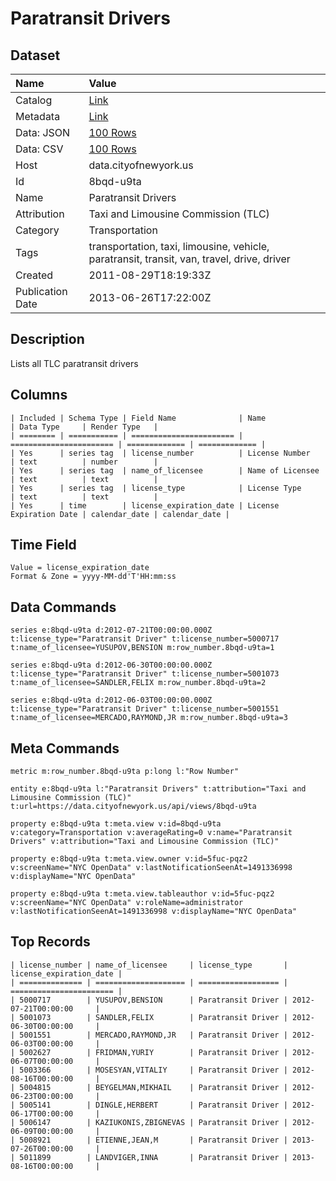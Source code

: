 # Paratransit Drivers

## Dataset

| Name | Value |
| :--- | :---- |
| Catalog | [Link](https://catalog.data.gov/dataset/paratransit-drivers-938ec) |
| Metadata | [Link](https://data.cityofnewyork.us/api/views/8bqd-u9ta) |
| Data: JSON | [100 Rows](https://data.cityofnewyork.us/api/views/8bqd-u9ta/rows.json?max_rows=100) |
| Data: CSV | [100 Rows](https://data.cityofnewyork.us/api/views/8bqd-u9ta/rows.csv?max_rows=100) |
| Host | data.cityofnewyork.us |
| Id | 8bqd-u9ta |
| Name | Paratransit Drivers |
| Attribution | Taxi and Limousine Commission (TLC) |
| Category | Transportation |
| Tags | transportation, taxi, limousine, vehicle, paratransit, transit, van, travel, drive, driver |
| Created | 2011-08-29T18:19:33Z |
| Publication Date | 2013-06-26T17:22:00Z |

## Description

Lists all TLC paratransit drivers

## Columns

```ls
| Included | Schema Type | Field Name              | Name                    | Data Type     | Render Type   |
| ======== | =========== | ======================= | ======================= | ============= | ============= |
| Yes      | series tag  | license_number          | License Number          | text          | number        |
| Yes      | series tag  | name_of_licensee        | Name of Licensee        | text          | text          |
| Yes      | series tag  | license_type            | License Type            | text          | text          |
| Yes      | time        | license_expiration_date | License Expiration Date | calendar_date | calendar_date |
```

## Time Field

```ls
Value = license_expiration_date
Format & Zone = yyyy-MM-dd'T'HH:mm:ss
```

## Data Commands

```ls
series e:8bqd-u9ta d:2012-07-21T00:00:00.000Z t:license_type="Paratransit Driver" t:license_number=5000717 t:name_of_licensee=YUSUPOV,BENSION m:row_number.8bqd-u9ta=1

series e:8bqd-u9ta d:2012-06-30T00:00:00.000Z t:license_type="Paratransit Driver" t:license_number=5001073 t:name_of_licensee=SANDLER,FELIX m:row_number.8bqd-u9ta=2

series e:8bqd-u9ta d:2012-06-03T00:00:00.000Z t:license_type="Paratransit Driver" t:license_number=5001551 t:name_of_licensee=MERCADO,RAYMOND,JR m:row_number.8bqd-u9ta=3
```

## Meta Commands

```ls
metric m:row_number.8bqd-u9ta p:long l:"Row Number"

entity e:8bqd-u9ta l:"Paratransit Drivers" t:attribution="Taxi and Limousine Commission (TLC)" t:url=https://data.cityofnewyork.us/api/views/8bqd-u9ta

property e:8bqd-u9ta t:meta.view v:id=8bqd-u9ta v:category=Transportation v:averageRating=0 v:name="Paratransit Drivers" v:attribution="Taxi and Limousine Commission (TLC)"

property e:8bqd-u9ta t:meta.view.owner v:id=5fuc-pqz2 v:screenName="NYC OpenData" v:lastNotificationSeenAt=1491336998 v:displayName="NYC OpenData"

property e:8bqd-u9ta t:meta.view.tableauthor v:id=5fuc-pqz2 v:screenName="NYC OpenData" v:roleName=administrator v:lastNotificationSeenAt=1491336998 v:displayName="NYC OpenData"
```

## Top Records

```ls
| license_number | name_of_licensee     | license_type       | license_expiration_date | 
| ============== | ==================== | ================== | ======================= | 
| 5000717        | YUSUPOV,BENSION      | Paratransit Driver | 2012-07-21T00:00:00     | 
| 5001073        | SANDLER,FELIX        | Paratransit Driver | 2012-06-30T00:00:00     | 
| 5001551        | MERCADO,RAYMOND,JR   | Paratransit Driver | 2012-06-03T00:00:00     | 
| 5002627        | FRIDMAN,YURIY        | Paratransit Driver | 2012-06-07T00:00:00     | 
| 5003366        | MOSESYAN,VITALIY     | Paratransit Driver | 2012-08-16T00:00:00     | 
| 5004815        | BEYGELMAN,MIKHAIL    | Paratransit Driver | 2012-06-23T00:00:00     | 
| 5005141        | DINGLE,HERBERT       | Paratransit Driver | 2012-06-17T00:00:00     | 
| 5006147        | KAZIUKONIS,ZBIGNEVAS | Paratransit Driver | 2012-06-09T00:00:00     | 
| 5008921        | ETIENNE,JEAN,M       | Paratransit Driver | 2013-07-26T00:00:00     | 
| 5011899        | LANDVIGER,INNA       | Paratransit Driver | 2013-08-16T00:00:00     | 
```